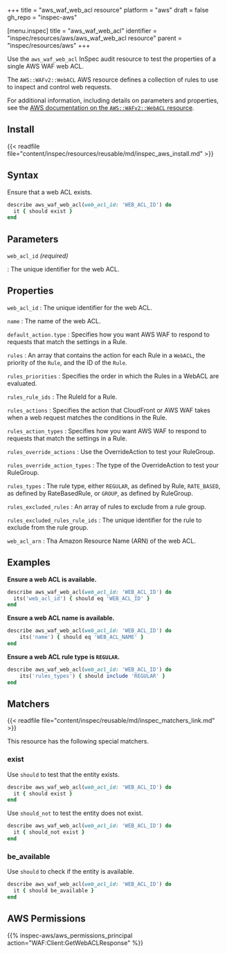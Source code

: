 +++
title = "aws_waf_web_acl resource"
platform = "aws"
draft = false
gh_repo = "inspec-aws"

[menu.inspec]
title = "aws_waf_web_acl"
identifier = "inspec/resources/aws/aws_waf_web_acl resource"
parent = "inspec/resources/aws"
+++

Use the `aws_waf_web_acl` InSpec audit resource to test the properties of a single AWS WAF web ACL.

The `AWS::WAFv2::WebACL` AWS resource defines a collection of rules to use to inspect and control web requests.

For additional information, including details on parameters and properties, see the [AWS documentation on the `AWS::WAFv2::WebACL` resource](https://docs.aws.amazon.com/AWSCloudFormation/latest/UserGuide/aws-resource-waf-webacl.html).

## Install

{{< readfile file="content/inspec/resources/reusable/md/inspec_aws_install.md" >}}

## Syntax

Ensure that a web ACL exists.

```ruby
describe aws_waf_web_acl(web_acl_id: 'WEB_ACL_ID') do
  it { should exist }
end
```

## Parameters

`web_acl_id` _(required)_

: The unique identifier for the web ACL.

## Properties

`web_acl_id`
: The unique identifier for the web ACL.

`name`
: The name of the web ACL.

`default_action.type`
: Specifies how you want AWS WAF to respond to requests that match the settings in a Rule.

`rules`
: An array that contains the action for each Rule in a `WebACL`, the priority of the `Rule`, and the ID of the `Rule`.

`rules_priorities`
: Specifies the order in which the Rules in a WebACL are evaluated.

`rules_rule_ids`
: The RuleId for a Rule.

`rules_actions`
: Specifies the action that CloudFront or AWS WAF takes when a web request matches the conditions in the Rule.

`rules_action_types`
: Specifies how you want AWS WAF to respond to requests that match the settings in a Rule.

`rules_override_actions`
: Use the OverrideAction to test your RuleGroup.

`rules_override_action_types`
: The type of the OverrideAction to test your RuleGroup.

`rules_types`
: The rule type, either `REGULAR`, as defined by Rule, `RATE_BASED`, as defined by RateBasedRule, or `GROUP`, as defined by RuleGroup.

`rules_excluded_rules`
: An array of rules to exclude from a rule group.

`rules_excluded_rules_rule_ids`
: The unique identifier for the rule to exclude from the rule group.

`web_acl_arn`
: Tha Amazon Resource Name (ARN) of the web ACL.

## Examples

**Ensure a web ACL is available.**

```ruby
describe aws_waf_web_acl(web_acl_id: 'WEB_ACL_ID') do
  its('web_acl_id') { should eq 'WEB_ACL_ID' }
end
```

**Ensure a web ACL name is available.**

```ruby
describe aws_waf_web_acl(web_acl_id: 'WEB_ACL_ID') do
    its('name') { should eq 'WEB_ACL_NAME' }
end
```

**Ensure a web ACL rule type is `REGULAR`.**

```ruby
describe aws_waf_web_acl(web_acl_id: 'WEB_ACL_ID') do
    its('rules_types') { should include 'REGULAR' }
end
```

## Matchers

{{< readfile file="content/inspec/reusable/md/inspec_matchers_link.md" >}}

This resource has the following special matchers.

### exist

Use `should` to test that the entity exists.

```ruby
describe aws_waf_web_acl(web_acl_id: 'WEB_ACL_ID') do
  it { should exist }
end
```

Use `should_not` to test the entity does not exist.

```ruby
describe aws_waf_web_acl(web_acl_id: 'WEB_ACL_ID') do
  it { should_not exist }
end
```

### be_available

Use `should` to check if the entity is available.

```ruby
describe aws_waf_web_acl(web_acl_id: 'WEB_ACL_ID') do
  it { should be_available }
end
```

## AWS Permissions

{{% inspec-aws/aws_permissions_principal action="WAF:Client:GetWebACLResponse" %}}
